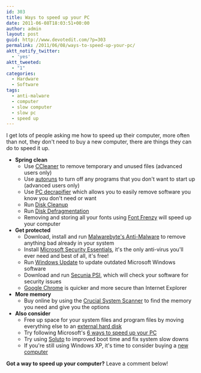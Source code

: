 ```yaml
---
id: 303
title: Ways to speed up your PC
date: 2011-06-08T18:03:51+00:00
author: admin
layout: post
guid: http://www.devotedit.com/?p=303
permalink: /2011/06/08/ways-to-speed-up-your-pc/
aktt_notify_twitter:
  - 'yes'
aktt_tweeted:
  - "1"
categories:
  - Hardware
  - Software
tags:
  - anti-malware
  - computer
  - slow computer
  - slow pc
  - speed up
---
```

I get lots of people asking me how to speed up their computer, more often than not, they don't need to buy a new computer, there are things they can do to speed it up.

<!--more-->

  * **Spring clean** 
      * Use [CCleaner](http://www.piriform.com/ccleaner) to remove temporary and unused files (advanced users only)
      * Use [autoruns](http://technet.microsoft.com/en-us/sysinternals/bb963902) to turn off any programs that you don't want to start up (advanced users only)
      * Use [PC decrapifier](http://www.pcdecrapifier.com/) which allows you to easily remove software you know you don't need or want
      * Run [Disk Cleanup](http://support.microsoft.com/kb/310312)
      * Run [Disk Defragmentation](http://support.microsoft.com/kb/314848)
      * Removing and storing all your fonts using [Font Frenzy](http://www.sdsoftware.org/default.asp?id=5936) will speed up your computer
  * **Get protected** 
      * Download, install and run [Malwarebyte's Anti-Malware](/getmbam) to remove anything bad already in your system
      * Install [Microsoft Security Essentials](http://www.microsoft.com/en-us/security_essentials/default.aspx), it's the only anti-virus you'll ever need and best of all, it's free!
      * Run [Windows Update](http://windowsupdate.microsoft.com/) to update outdated Microsoft Windows software
      * Download and run [Secunia PSI](/getpsi), which will check your software for security issues
      * [Google Chrome](/blog/10-reasons-to-use-google-chrome) is quicker and more secure than Internet Explorer
  * **More memory** 
      * Buy online by using the [Crucial System Scanner](/crucial) to find the memory you need and give you the options
  * **Also consider** 
      * Free up space for your system files and program files by moving everything else to an [external hard disk](/dabs)
      * Try following Microsoft's [6 ways to speed up your PC](http://www.microsoft.com/atwork/maintenance/speed.aspx)
      * Try using [Soluto](http://www.soluto.com/) to improved boot time and fix system slow downs
      * If you're still using Windows XP, it's time to consider buying a [new computer](/dell)

**Got a way to speed up your computer?** Leave a comment below!